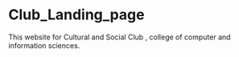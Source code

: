 # Club_Landing_page

 This website for Cultural and Social Club , college of computer and information sciences. 
